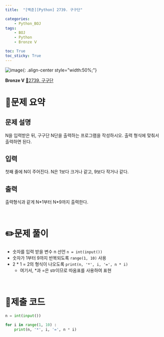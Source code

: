 ```yaml
---
title:  "[백준][Python] 2739. 구구단" 

categories: 
    - Python_BOJ
tags: 
    - BOJ
    - Python
    - Bronze Ⅴ

toc: True
toc_sticky: True
---
```

![image](https://github.com/user-attachments/assets/32319fe8-99e9-4031-b5d1-9f1909b510dc){: .align-center style="width:50%;"}

**Bronze Ⅴ** 
[🔗2739. 구구단](https://www.acmicpc.net/problem/2739)

# 📝문제 요약
## 문제 설명
N을 입력받은 뒤, 구구단 N단을 출력하는 프로그램을 작성하시오. 출력 형식에 맞춰서 출력하면 된다.

## 입력
첫째 줄에 N이 주어진다. N은 1보다 크거나 같고, 9보다 작거나 같다.

## 출력
출력형식과 같게 N*1부터 N\*9까지 출력한다.


<br>

# ✏️문제 풀이
- 숫자를 입력 받을 변수 n 선언 `n = int(input())`
- 숫자가 1부터 9까지 반복되도록 `range(1, 10)` 사용
- 2 * 1 = 2의 형식이 나오도록 `print(n, '*', i, '=', n * i)`
    - 여기서, *과 =은 str이므로 따옴표를 사용하여 표현

<br>

# 💯제출 코드
```python
n = int(input())

for i in range(1, 10) :
    print(n, '*', i, '=', n * i)
```